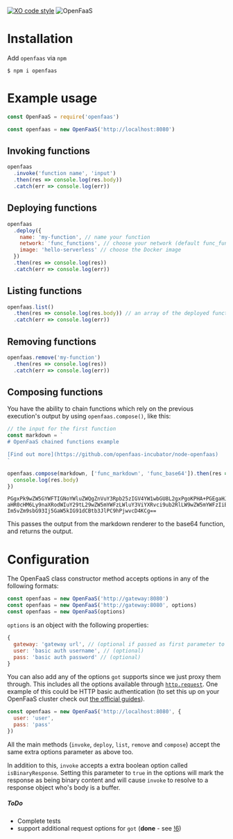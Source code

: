 [![XO code
style](https://img.shields.io/badge/code_style-XO-5ed9c7.svg)](https://github.com/sindresorhus/xo)
![OpenFaaS](https://img.shields.io/badge/openfaas-serverless-blue.svg)

# Installation

Add `openfaas` via `npm`

```
$ npm i openfaas
```

# Example usage

```javascript
const OpenFaaS = require('openfaas')

const openfaas = new OpenFaaS('http://localhost:8080')
```

## Invoking functions

```js
openfaas
  .invoke('function name', 'input')
  .then(res => console.log(res.body))
  .catch(err => console.log(err))
```

## Deploying functions

```js
openfaas
  .deploy({
    name: 'my-function', // name your function
    network: 'func_functions', // choose your network (default func_functions)
    image: 'hello-serverless' // choose the Docker image
  })
  .then(res => console.log(res))
  .catch(err => console.log(err))
```

## Listing functions

```js
openfaas.list()
  .then(res => console.log(res.body)) // an array of the deployed functions
  .catch(err => console.log(err))
```

## Removing functions

```js
openfaas.remove('my-function')
  .then(res => console.log(res))
  .catch(err => console.log(err))
```

## Composing functions

You have the ability to chain functions which rely on the previous execution's output by using `openfaas.compose()`, like this:

```js
// the input for the first function
const markdown = `
# OpenFaaS chained functions example

[Find out more](https://github.com/openfaas-incubator/node-openfaas)
`

openfaas.compose(markdown, ['func_markdown', 'func_base64']).then(res => {
  console.log(res.body)
})
```

```
PGgxPk9wZW5GYWFTIGNoYWluZWQgZnVuY3Rpb25zIGV4YW1wbGU8L2gxPgoKPHA+PGEgaHJlZj0i
aHR0cHM6Ly9naXRodWIuY29tL29wZW5mYWFzLWluY3ViYXRvci9ub2RlLW9wZW5mYWFzIiByZWw9
Im5vZm9sbG93Ij5GaW5kIG91dCBtb3JlPC9hPjwvcD4KCg==
```

This passes the output from the markdown renderer to the base64 function, and returns the output.

# Configuration

The OpenFaaS class constructor method accepts options in any of the following formats:
```js
const openfaas = new OpenFaaS('http://gateway:8080')
const openfaas = new OpenFaaS('http://gateway:8080', options)
const openfaas = new OpenFaaS(options)
```

`options` is an object with the following properties:
```js
{
  gateway: 'gateway url', // (optional if passed as first parameter to the constructor)
  user: 'basic auth username', // (optional)
  pass: 'basic auth password' // (optional)
}
```

You can also add any of the options `got` supports since we just proxy them through. This includes all the options available through [`http.request`](https://nodejs.org/api/http.html#http_http_request_options_callback). One example of this could be HTTP basic authentication (to set this up on your OpenFaaS cluster check out [the official guides](https://github.com/openfaas/faas/tree/master/guide#a-foreword-on-security)).

```js
const openfaas = new OpenFaaS('http://localhost:8080', {
  user: 'user',
  pass: 'pass'
})
```

All the main methods (`invoke`, `deploy`, `list`, `remove` and `compose`) accept the same extra options parameter as above too.

In addition to this, `invoke` accepts a extra boolean option called `isBinaryResponse`. Setting this parameter to `true` in the options will mark the response as being binary content and will cause `invoke` to resolve to a response object who's body is a buffer.

##### ToDo
* Complete tests
* support additional request options for `got` (**done** - see [!6](https://github.com/openfaas-incubator/node-openfaas/pull/6))
